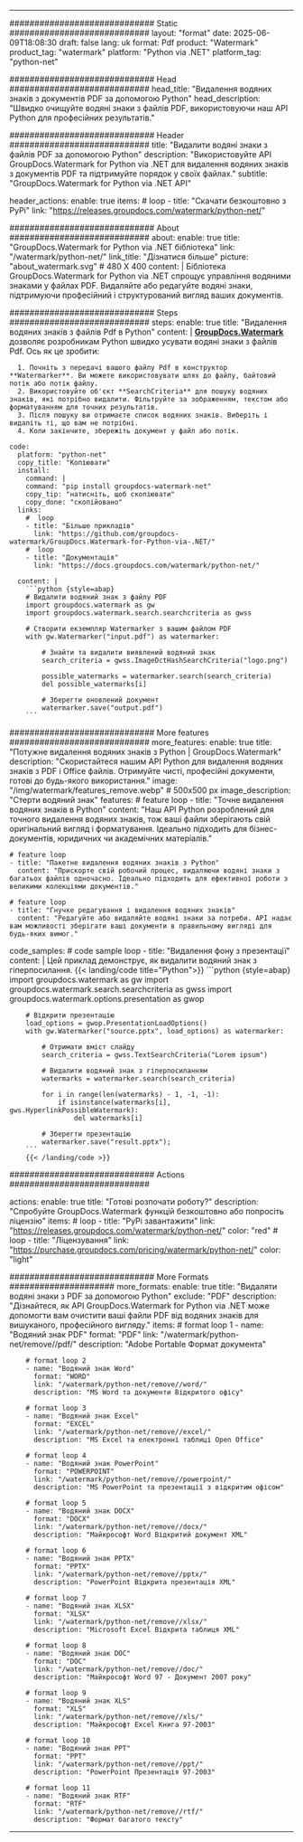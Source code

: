 
---
############################# Static ############################
layout: "format"
date:  2025-06-09T18:08:30
draft: false
lang: uk
format: Pdf
product: "Watermark"
product_tag: "watermark"
platform: "Python via .NET"
platform_tag: "python-net"

############################# Head ############################
head_title: "Видалення водяних знаків з документів PDF за допомогою Python"
head_description: "Швидко очищуйте водяні знаки з файлів PDF, використовуючи наш API Python для професійних результатів."

############################# Header ############################
title: "Видалити водяні знаки з файлів PDF за допомогою Python" 
description: "Використовуйте API GroupDocs.Watermark for Python via .NET для видалення водяних знаків з документів PDF та підтримуйте порядок у своїх файлах."
subtitle: "GroupDocs.Watermark for Python via .NET API" 

header_actions:
  enable: true
  items:
    #  loop
    - title: "Скачати безкоштовно з PyPi"
      link: "https://releases.groupdocs.com/watermark/python-net/"
      
############################# About ############################
about:
    enable: true
    title: "GroupDocs.Watermark for Python via .NET бібліотека"
    link: "/watermark/python-net/"
    link_title: "Дізнатися більше"
    picture: "about_watermark.svg" # 480 X 400
    content: |
       Бібліотека GroupDocs.Watermark for Python via .NET спрощує управління водяними знаками у файлах PDF. Видаляйте або редагуйте водяні знаки, підтримуючи професійний і структурований вигляд ваших документів.

############################# Steps ############################
steps:
    enable: true
    title: "Видалення водяних знаків з файлів Pdf в Python"
    content: |
      **[GroupDocs.Watermark](https://products.groupdocs.com/watermark/python-net/)** дозволяє розробникам Python швидко усувати водяні знаки з файлів Pdf. Ось як це зробити:
      
      1. Почніть з передачі вашого файлу Pdf в конструктор **Watermarker**. Ви можете використовувати шлях до файлу, байтовий потік або потік файлу.
      2. Використовуйте об'єкт **SearchCriteria** для пошуку водяних знаків, які потрібно видалити. Фільтруйте за зображенням, текстом або форматуванням для точних результатів.
      3. Після пошуку ви отримаєте список водяних знаків. Виберіть і видаліть ті, що вам не потрібні.
      4. Коли закінчите, збережіть документ у файл або потік.
   
    code:
      platform: "python-net"
      copy_title: "Копіювати"
      install:
        command: |
        command: "pip install groupdocs-watermark-net"
        copy_tip: "натисніть, щоб скопіювати"
        copy_done: "скопійовано"
      links:
        #  loop
        - title: "Більше прикладів"
          link: "https://github.com/groupdocs-watermark/GroupDocs.Watermark-for-Python-via-.NET/"
        #  loop
        - title: "Документація"
          link: "https://docs.groupdocs.com/watermark/python-net/"
          
      content: |
        ```python {style=abap}
        # Видалити водяний знак з файлу PDF
        import groupdocs.watermark as gw
        import groupdocs.watermark.search.searchcriteria as gwss

        # Створити екземпляр Watermarker з вашим файлом PDF
        with gw.Watermarker("input.pdf") as watermarker:

            # Знайти та видалити виявлений водяний знак
            search_criteria = gwss.ImageDctHashSearchCriteria("logo.png")

            possible_watermarks = watermarker.search(search_criteria)
            del possible_watermarks[i]

            # Зберегти оновлений документ
            watermarker.save("output.pdf")
        ```  

############################# More features ############################
more_features:
  enable: true
  title: "Потужне видалення водяних знаків з Python | GroupDocs.Watermark"
  description: "Скористайтеся нашим API Python для видалення водяних знаків з PDF і Office файлів. Отримуйте чисті, професійні документи, готові до будь-якого використання."
  image: "/img/watermark/features_remove.webp" # 500x500 px
  image_description: "Стерти водяний знак"
  features:
    # feature loop
    - title: "Точне видалення водяних знаків в Python"
      content: "Наш API Python розроблений для точного видалення водяних знаків, тож ваші файли зберігають свій оригінальний вигляд і форматування. Ідеально підходить для бізнес-документів, юридичних чи академічних матеріалів."

    # feature loop
    - title: "Пакетне видалення водяних знаків з Python"
      content: "Прискорте свій робочий процес, видаляючи водяні знаки з багатьох файлів одночасно. Ідеально підходить для ефективної роботи з великими колекціями документів."

    # feature loop
    - title: "Гнучке редагування і видалення водяних знаків"
      content: "Редагуйте або видаляйте водяні знаки за потреби. API надає вам можливості зберігати ваші документи в правильному вигляді для будь-яких вимог."
      
  code_samples:
    # code sample loop
    - title: "Видалення фону з презентації"
      content: |
        Цей приклад демонструє, як видалити водяний знак з гіперпосилання.
        {{< landing/code title="Python">}}
        ```python {style=abap}
        import groupdocs.watermark as gw
        import groupdocs.watermark.search.searchcriteria as gwss
        import groupdocs.watermark.options.presentation as gwop

        # Відкрити презентацію
        load_options = gwop.PresentationLoadOptions()
        with gw.Watermarker("source.pptx", load_options) as watermarker:

            # Отримати вміст слайду
            search_criteria = gwss.TextSearchCriteria("Lorem ipsum")

            # Видалити водяний знак з гіперпосиланням
            watermarks = watermarker.search(search_criteria)

            for i in range(len(watermarks) - 1, -1, -1):
                if isinstance(watermarks[i], gws.HyperlinkPossibleWatermark):
                    del watermarks[i]

            # Зберегти презентацію
            watermarker.save("result.pptx");
        ```
        {{< /landing/code >}}


############################# Actions ############################

actions:
  enable: true
  title: "Готові розпочати роботу?"
  description: "Спробуйте GroupDocs.Watermark функцій безкоштовно або попросіть ліцензію"
  items:
    #  loop
    - title: "PyPi завантажити"
      link: "https://releases.groupdocs.com/watermark/python-net/"
      color: "red"
        #  loop
    - title: "Ліцензування"
      link: "https://purchase.groupdocs.com/pricing/watermark/python-net/"
      color: "light"


############################# More Formats #####################
more_formats:
    enable: true
    title: "Видаляти водяні знаки з PDF за допомогою Python"
    exclude: "PDF"
    description: "Дізнайтеся, як API GroupDocs.Watermark for Python via .NET може допомогти вам очистити ваші файли PDF від водяних знаків для вишуканого, професійного вигляду."
    items: 
        # format loop 1
        - name: "Водяний знак PDF"
          format: "PDF"
          link: "/watermark/python-net/remove//pdf/"
          description: "Adobe Portable Формат документа"

        # format loop 2
        - name: "Водяний знак Word"
          format: "WORD"
          link: "/watermark/python-net/remove//word/"
          description: "MS Word та документи Відкритого офісу"
          
        # format loop 3
        - name: "Водяний знак Excel"
          format: "EXCEL"
          link: "/watermark/python-net/remove//excel/"
          description: "MS Excel та електронні таблиці Open Office"

        # format loop 4
        - name: "Водяний знак PowerPoint"
          format: "POWERPOINT"
          link: "/watermark/python-net/remove//powerpoint/"
          description: "MS PowerPoint та презентації з відкритим офісом"

        # format loop 5
        - name: "Водяний знак DOCX"
          format: "DOCX"
          link: "/watermark/python-net/remove//docx/"
          description: "Майкрософт Word Відкритий документ XML"
          
        # format loop 6
        - name: "Водяний знак PPTX"
          format: "PPTX"
          link: "/watermark/python-net/remove//pptx/"
          description: "PowerPoint Відкрита презентація XML"
          
        # format loop 7
        - name: "Водяний знак XLSX"
          format: "XLSX"
          link: "/watermark/python-net/remove//xlsx/"
          description: "Microsoft Excel Відкрита таблиця XML"

        # format loop 8
        - name: "Водяний знак DOC"
          format: "DOC"
          link: "/watermark/python-net/remove//doc/"
          description: "Майкрософт Word 97 - Документ 2007 року"

        # format loop 9
        - name: "Водяний знак XLS"
          format: "XLS"
          link: "/watermark/python-net/remove//xls/"
          description: "Майкрософт Excel Книга 97-2003"

        # format loop 10
        - name: "Водяний знак PPT"
          format: "PPT"
          link: "/watermark/python-net/remove//ppt/"
          description: "PowerPoint Презентація 97-2003"

        # format loop 11
        - name: "Водяний знак RTF"
          format: "RTF"
          link: "/watermark/python-net/remove//rtf/"
          description: "Формат багатого тексту"

---